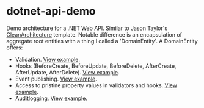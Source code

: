 # dotnet-api-demo

Demo architecture for a .NET Web API. Similar to Jason Taylor's [CleanArchitecture](https://github.com/jasontaylordev/CleanArchitecture) template. Notable difference is an encapsulation of aggregate root entities with a thing I called a 'DomainEntity'.
A DomainEntity offers:

 - Validation. [View example](https://github.com/nvdvlies/dotnet-api-demo/blob/main/src/Demo.Domain/Invoice/DomainEntity/Validators/NotAllowedToDeleteInvoiceInStatusValidator.cs).
 - Hooks (BeforeCreate, BeforeUpdate, BeforeDelete, AfterCreate, AfterUpdate, AfterDelete). [View example](https://github.com/nvdvlies/dotnet-api-demo/blob/main/src/Demo.Domain/Invoice/DomainEntity/Hooks/SynchronizeInvoicePdfDomainEventHook.cs).
 - Event publishing. [View example](https://github.com/nvdvlies/dotnet-api-demo/blob/main/src/Demo.Domain/Invoice/DomainEntity/Hooks/InvoiceStatusDomainEventHook.cs).
 - Access to pristine property values in validators and hooks. [View example](https://github.com/nvdvlies/dotnet-api-demo/blob/main/src/Demo.Domain/Invoice/DomainEntity/Validators/NotAllowedToModifyInvoiceContentInStatusValidator.cs).
 - Auditlogging. [View example](https://github.com/nvdvlies/dotnet-api-demo/blob/main/src/Demo.Infrastructure/Auditlogging/InvoiceAuditlogger.cs).
